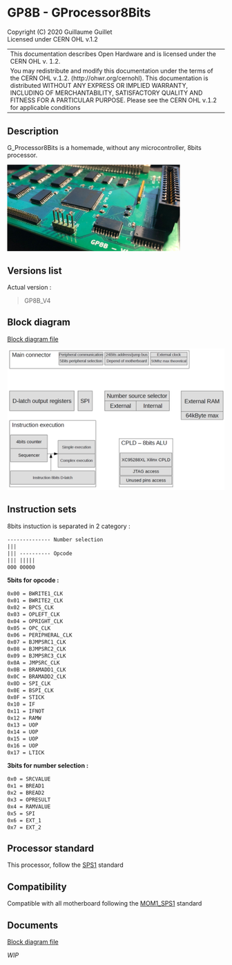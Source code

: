 # GP8B - GProcessor8Bits

Copyright (C) 2020 Guillaume Guillet\
Licensed under CERN OHL v.1.2

<table border="0px">
<tr>
<td>
This documentation describes Open Hardware and is licensed under the CERN OHL v. 1.2.
</td>
</tr>
<tr>
<td>
You may redistribute and modify this documentation under the terms of the
CERN OHL v.1.2. (http://ohwr.org/cernohl). This documentation is distributed
WITHOUT ANY EXPRESS OR IMPLIED WARRANTY, INCLUDING OF
MERCHANTABILITY, SATISFACTORY QUALITY AND FITNESS FOR A
PARTICULAR PURPOSE. Please see the CERN OHL v.1.2 for applicable
conditions
</td>
</tr>
</table>

## Description
G_Processor8Bits is a homemade, without any microcontroller, 8bits processor.

<img src="images/GP8B.JPG" alt="GP8B_image" width="400"/>

## Versions list

Actual version :
> GP8B_V4

## Block diagram

[Block diagram file](document/Block%20diagram.pdf)

<img src="images/diagram.png" alt="Image of diagram" width="600"/>

## Instruction sets
8bits instuction is separated in 2 category :
```
-------------- Number selection
|||  
||| ---------- Opcode
||| |||||
000 00000
```
**5bits for opcode :**
```
0x00 = BWRITE1_CLK
0x01 = BWRITE2_CLK
0x02 = BPCS_CLK
0x03 = OPLEFT_CLK
0x04 = OPRIGHT_CLK
0x05 = OPC_CLK
0x06 = PERIPHERAL_CLK
0x07 = BJMPSRC1_CLK
0x08 = BJMPSRC2_CLK
0x09 = BJMPSRC3_CLK
0x0A = JMPSRC_CLK
0x0B = BRAMADD1_CLK
0x0C = BRAMADD2_CLK
0x0D = SPI_CLK
0x0E = BSPI_CLK
0x0F = STICK
0x10 = IF
0x11 = IFNOT
0x12 = RAMW
0x13 = UOP
0x14 = UOP
0x15 = UOP
0x16 = UOP
0x17 = LTICK
```
**3bits for number selection :**
```
0x0 = SRCVALUE
0x1 = BREAD1
0x2 = BREAD2
0x3 = OPRESULT
0x4 = RAMVALUE
0x5 = SPI
0x6 = EXT_1
0x7 = EXT_2
```

## Processor standard
This processor, follow the [SPS1](https://github.com/JonathSpirit/GComputer_standard) standard

## Compatibility
Compatible with all motherboard following the [MOM1_SPS1](https://github.com/JonathSpirit/GComputer_standard) standard

## Documents
[Block diagram file](document/Block%20diagram.pdf)

*WIP*
